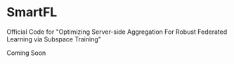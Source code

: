 # SmartFL
Official Code for "Optimizing Server-side Aggregation For Robust Federated Learning via Subspace Training"

Coming Soon

